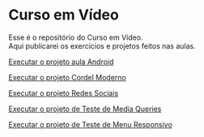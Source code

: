 # Curso em Vídeo

Esse é o repositório do Curso em Vídeo.  
Aqui publicarei os exercícios e projetos feitos nas aulas.

<a href="https://viniciusvderezende.github.io/curso-em-video/projeto-aula-10/android.html" target="_blank">Executar o projeto aula Android</a>

<a href="https://viniciusvderezende.github.io/projeto/cordel" target="_blank">Executar o projeto Cordel Moderno</a>

<a href="https://viniciusvderezende.github.io/redes-sociais" target="_blank">Executar o projeto Redes Sociais</a>

<a href="https://viniciusvderezende.github.io/curso-em-video/modulo04/cap25-mediaQueries/mq004" target="_blank">Executar o projeto de Teste de Media Queries</a>

<a href="https://viniciusvderezende.github.io/curso-em-video/modulo04/cap25-mediaQueries/mq005" target="_blank">Executar o projeto de Teste de Menu Responsivo</a>
